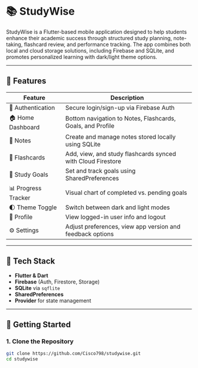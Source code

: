 # 📚 StudyWise

StudyWise is a Flutter-based mobile application designed to help students enhance their academic success through structured study planning, note-taking, flashcard review, and performance tracking. The app combines both local and cloud storage solutions, including Firebase and SQLite, and promotes personalized learning with dark/light theme options.

---

## 🚀 Features

| Feature | Description |
|--------|-------------|
| 🔐 Authentication | Secure login/sign-up via Firebase Auth |
| 🏠 Home Dashboard | Bottom navigation to Notes, Flashcards, Goals, and Profile |
| 📝 Notes | Create and manage notes stored locally using SQLite |
| 🧠 Flashcards | Add, view, and study flashcards synced with Cloud Firestore |
| 🎯 Study Goals | Set and track goals using SharedPreferences |
| 📊 Progress Tracker | Visual chart of completed vs. pending goals |
| 🌓 Theme Toggle | Switch between dark and light modes |
| 👤 Profile | View logged-in user info and logout |
| ⚙️ Settings | Adjust preferences, view app version and feedback options |

---

## 🧰 Tech Stack

- **Flutter & Dart**
- **Firebase** (Auth, Firestore, Storage)
- **SQLite** via `sqflite`
- **SharedPreferences**
- **Provider** for state management

---

## 🔧 Getting Started

### 1. Clone the Repository

```bash
git clone https://github.com/Cisco798/studywise.git
cd studywise

